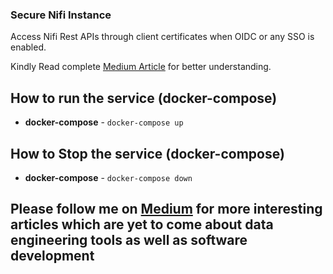 ### Secure Nifi Instance

Access Nifi Rest APIs through client certificates when OIDC or any SSO is enabled.

Kindly Read complete [Medium Article](https://medium.com/@manoj.bhagat/access-nifi-rest-apis-through-client-certificates-when-oidc-or-any-sso-is-enabled-cb84a97c7bad) for better understanding.

## How to run the service (docker-compose)

* **docker-compose** - `docker-compose up`

## How to Stop the service (docker-compose)

* **docker-compose** - `docker-compose down`

## Please follow me on [Medium](https://medium.com/@manoj.bhagat) for more interesting articles which are yet to come about data engineering tools as well as software development

